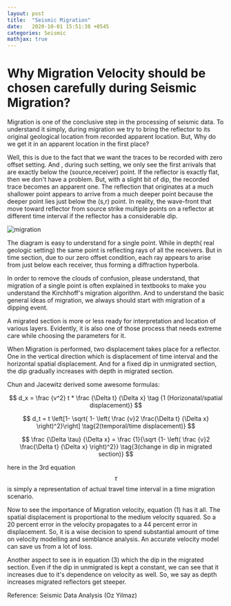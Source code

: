 ```yaml
---
layout: post
title:  "Seismic Migration"
date:   2020-10-01 15:51:38 +0545
categories: Seismic
mathjax: true
---
```




# Why Migration Velocity should be chosen carefully during Seismic Migration?



Migration is one of the conclusive step in the processing of seismic data. To understand it simply, during migration we try to bring the reflector to its original geological location from recorded apparent location. But, Why do we get it in an apparent location in the first place?

Well, this is due to the fact that we want the traces to be recorded with zero offset setting. And , during such setting, we only see the first arrivals that are exactly below the (source,receiver) point. If the reflector is exactly flat, then we don't have a problem. But, with a slight bit of dip, the recorded trace becomes an apparent one.  The reflection that originates at a much shallower point appears to arrive from a much deeper point because the deeper point lies just below the (s,r) point. In reality, the wave-front that move toward reflector from source strike multiple points  on a reflector at different time interval if the reflector has a considerable dip. 

![migration](https://www.researchgate.net/profile/Paul_Veeken/publication/326208399/figure/fig38/AS:652969859088386@1532691554723/The-Kirchhoff-migration-uses-the-Huygens-Principle-for-a-diffraction-point-A.png)



The diagram is easy to understand for a single point. While in depth( real geologic setting) the same point is reflecting rays of all the receivers. But in time section, due to our zero offset condition, each ray appears to arise from just below each receiver, thus forming a diffraction hyperbola.

In order to remove the clouds of confusion, please understand, that migration of a single point is often explained in textbooks to make you understand the Kirchhoff's migration algorithm. And to understand the basic general ideas of migration, we always should start with migration of a dipping event.

A migrated section is more or less ready for interpretation and location of various layers. Evidently, it is also one of those process that needs extreme care while choosing the parameters for it.

When Migration is performed, two displacement takes place for a reflector. One in the vertical direction which is displacement of time interval and the horizontal spatial displacement. And for a fixed dip in unmigrated section, the dip gradually increases with depth in migrated section.

Chun and Jacewitz derived some awesome formulas:

$$
d_x = \frac {v^2} t * \frac {\Delta t} {\Delta x}       \tag {1 (Horizonatal/spatial displacement)}
$$

$$
d_t = t  \left[1- \sqrt{ 1- \left( \frac {v}2 \frac{\Delta t} {\Delta x}  \right)^2}\right] \tag{2(temporal/time displacement)}
$$

$$
\frac {\Delta \tau} {\Delta x} = \frac {1}{\sqrt {1- \left( \frac {v}2 \frac{\Delta t} {\Delta x} \right)^2}} \tag{3(change in dip in migrated section)}
$$

here   in the 3rd equation $$\tau$$ is simply a representation of actual travel time interval in a time migration scenario.



Now to see the importance of Migration velocity, equation (1) has it all.  The spatial displacement is proportional to the medium velocity squared. So a 20 percent error in the velocity propagates to a 44 percent error in displacement. So, it is a wise decision to spend substantial amount of time on velocity modelling and semblance analysis. An accurate velocity model can save us from a lot of loss.

Another aspect to see is in equation (3) which the dip in the migrated section. Even if the dip in unmigrated is kept a constant, we can see that it increases due to it's dependence on velocity as well. So, we say as depth increases migrated reflectors get steeper.





Reference: Seismic Data Analysis (Oz Yilmaz)